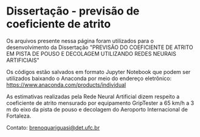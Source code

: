 # Dissertação - previsão de coeficiente de atrito


Os arquivos presente nessa página foram utilizados para o desenvolvimento da Dissertação "PREVISÃO DO COEFICIENTE DE ATRITO EM PISTA DE POUSO E DECOLAGEM UTILIZANDO REDES NEURAIS ARTIFICIAIS"


Os códigos estão salvados em formato Jupyter Notebook que podem ser utilizados baixando o Anaconda por meio do endereço eletrônico: https://www.anaconda.com/products/individual

As estimativas realizadas pela Rede Neural Artificial dizem respeito a coeficiente de atrito mensurado por equipamento GripTester a 65 km/h a 3 m do eixo da pista de pouso e decolagem do Aeroporto Internacional de Fortaleza.

Contato: brenoquariguasi@det.ufc.br
